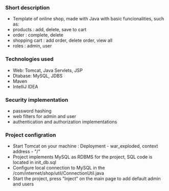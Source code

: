  ### Short description
+ Template of online shop, made with Java with basic funcionalities, such as:
+ products : add, delete, save to cart
+ order : complete, delete
+ shopping cart : add order, delete order, view all
+ roles : admin, user
 ### Technologies used
+ Web: Tomcat, Java Servlets, JSP
+ Dtabase: MySQL, JDBS
+ Maven 
+ IntelliJ IDEA
 ### Security implementation
+ password hashing
+ web filters for admin and user
+ authentication and authorization implementations
 ### Project configration 
+ Start Tomcat on your machine : Deployment - war_exploded, context address - "/"
+ Project implements MySQL as RDBMS for the project, SQL code is located in init_db.sql
+ Configure local connection to MySQL in the /com/internet/shop/util/ConnectionUtil.java
+ Start the project, press "Inject" on the main page to add default admin and users
 
